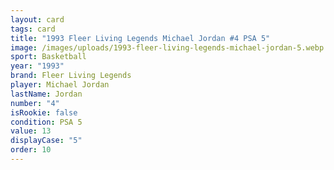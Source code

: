 ```yaml
---
layout: card
tags: card
title: "1993 Fleer Living Legends Michael Jordan #4 PSA 5"
image: /images/uploads/1993-fleer-living-legends-michael-jordan-5.webp
sport: Basketball
year: "1993"
brand: Fleer Living Legends
player: Michael Jordan
lastName: Jordan
number: "4"
isRookie: false
condition: PSA 5
value: 13
displayCase: "5"
order: 10
---
```


